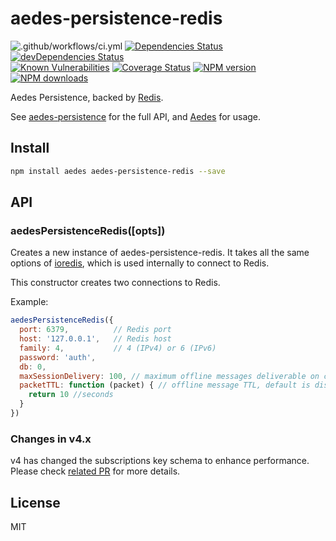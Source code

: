 # aedes-persistence-redis

![.github/workflows/ci.yml](https://github.com/moscajs/aedes-persistence-redis/workflows/.github/workflows/ci.yml/badge.svg)
[![Dependencies Status](https://david-dm.org/moscajs/aedes-persistence-redis/status.svg)](https://david-dm.org/moscajs/aedes-persistence-redis)
[![devDependencies Status](https://david-dm.org/moscajs/aedes-persistence-redis/dev-status.svg)](https://david-dm.org/moscajs/aedes-persistence-redis?type=dev)
\
[![Known Vulnerabilities](https://snyk.io/test/github/moscajs/aedes-persistence-redis/badge.svg)](https://snyk.io/test/github/moscajs/aedes-persistence-redis)
[![Coverage Status](https://coveralls.io/repos/moscajs/aedes-persistence-redis/badge.svg?branch=master&service=github)](https://coveralls.io/github/moscajs/aedes-persistence-redis?branch=master)
[![NPM version](https://img.shields.io/npm/v/aedes-persistence-redis.svg?style=flat)](https://npm.im/aedes-persistence-redis)
[![NPM downloads](https://img.shields.io/npm/dm/aedes-persistence-redis.svg?style=flat)](https://npm.im/aedes-persistence-redis)

Aedes Persistence, backed by [Redis][redis].

See [aedes-persistence][aedes-persistence] for the full API, and [Aedes][aedes] for usage.

## Install

```sh
npm install aedes aedes-persistence-redis --save
```

## API

### aedesPersistenceRedis([opts])

Creates a new instance of aedes-persistence-redis.
It takes all the same options of [ioredis](https://npm.im/ioredis),
which is used internally to connect to Redis.

This constructor creates two connections to Redis.

Example:

```js
aedesPersistenceRedis({
  port: 6379,          // Redis port
  host: '127.0.0.1',   // Redis host
  family: 4,           // 4 (IPv4) or 6 (IPv6)
  password: 'auth',
  db: 0,
  maxSessionDelivery: 100, // maximum offline messages deliverable on client CONNECT, default is 1000
  packetTTL: function (packet) { // offline message TTL, default is disabled
    return 10 //seconds
  }
})
```

### Changes in v4.x

v4 has changed the subscriptions key schema to enhance performance. Please check [related PR](https://github.com/moscajs/aedes-persistence-redis/pull/31) for more details.

## License

MIT

[aedes]: https://npm.im/aedes
[aedes-persistence]: https://npm.im/aedes-persistence
[redis]: https://redis.io
